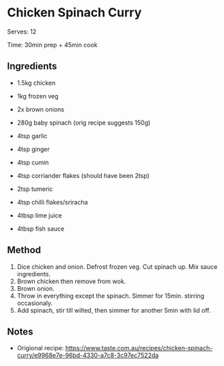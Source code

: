 # Chicken Spinach Curry

Serves: 12

Time: 30min prep + 45min cook

## Ingredients

* 1.5kg chicken
* 1kg frozen veg
* 2x brown onions
* 280g baby spinach (orig recipe suggests 150g)

* 4tsp garlic
* 4tsp ginger
* 4tsp cumin
* 4tsp corriander flakes (should have been 2tsp)
* 2tsp tumeric
* 4tsp chilli flakes/sriracha
* 4tbsp lime juice
* 4tbsp fish sauce

## Method

1. Dice chicken and onion. Defrost frozen veg. Cut spinach up. Mix sauce ingredients.
2. Brown chicken then remove from wok.
3. Brown onion.
4. Throw in everything except the spinach. Simmer for 15min. stirring occasionaly.
5. Add spinach, stir till wilted, then simmer for another 5min with lid off.

## Notes

* Origional recipe: https://www.taste.com.au/recipes/chicken-spinach-curry/e9968e7e-96bd-4330-a7c8-3c97ec7522da
